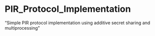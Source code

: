 # PIR_Protocol_Implementation
“Simple PIR protocol implementation using additive secret sharing and multiprocessing”
